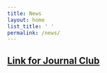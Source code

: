 ```yaml
---
title: News
layout: home
list_title: ' '
permalink: /news/
---
```


## [Link for Journal Club](/news/journal_club/)
